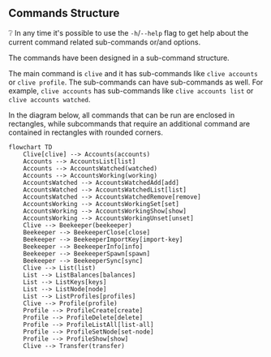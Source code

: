 ## Commands Structure

:grey_question: In any time it's possible to use the `-h`/`--help` flag to get help about the current command related
sub-commands
or/and options.

The commands have been designed in a sub-command structure.

The main command is `clive` and it has sub-commands like `clive accounts` or `clive profile`.
The sub-commands can have sub-commands as well. For example, `clive accounts` has sub-commands
like `clive accounts list` or `clive accounts watched`.

In the diagram below, all commands that can be run are enclosed in rectangles, while subcommands that require an
additional command are contained in rectangles with rounded corners.

```mermaid
flowchart TD
    Clive[clive] --> Accounts(accounts)
    Accounts --> AccountsList[list]
    Accounts --> AccountsWatched(watched)
    Accounts --> AccountsWorking(working)
    AccountsWatched --> AccountsWatchedAdd[add]
    AccountsWatched --> AccountsWatchedList[list]
    AccountsWatched --> AccountsWatchedRemove[remove]
    AccountsWorking --> AccountsWorkingSet[set]
    AccountsWorking --> AccountsWorkingShow[show]
    AccountsWorking --> AccountsWorkingUnset[unset]
    Clive --> Beekeeper(beekeeper)
    Beekeeper --> BeekeeperClose[close]
    Beekeeper --> BeekeeperImportKey[import-key]
    Beekeeper --> BeekeeperInfo[info]
    Beekeeper --> BeekeeperSpawn[spawn]
    Beekeeper --> BeekeeperSync[sync]
    Clive --> List(list)
    List --> ListBalances[balances]
    List --> ListKeys[keys]
    List --> ListNode[node]
    List --> ListProfiles[profiles]
    Clive --> Profile(profile)
    Profile --> ProfileCreate[create]
    Profile --> ProfileDelete[delete]
    Profile --> ProfileListAll[list-all]
    Profile --> ProfileSetNode[set-node]
    Profile --> ProfileShow[show]
    Clive --> Transfer(transfer)
```
